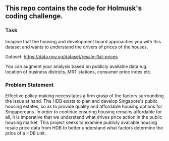 ## This repo contains the code for Holmusk's coding challenge.

### Task
Imagine that the housing and development board approaches you with this dataset and wants to understand the drivers of prices of the houses.

Dataset: https://data.gov.sg/dataset/resale-flat-prices

You can augment your analysis based on publicly available data e.g. location of business districts, MRT stations, consumer price index etc.

### Problem Statement
Effective policy-making necessitates a firm grasp of the factors surrounding the issue at hand. The HDB exists to plan and develop Singapore's public housing estates, so as to provide quality and affordable housing options for Singaporeans. In order to continue ensuring housing remains affordable for all, it is imperative that we understand what drives price action in the public housing market. This project seeks to examine publicly available housing resale price data from HDB to better understand what factors determine the price of a HDB unit.
